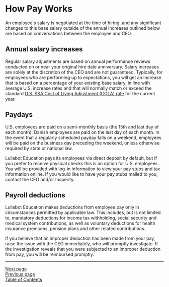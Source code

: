 # How Pay Works
An employee's salary is negotiated at the time of hiring, and any significant changes to this base salary outside of the annual increases outlined below are based on conversations between the employee and CEO.

## Annual salary increases
Regular salary adjustments are based on annual performance reviews conducted on or near your original hire date anniversary. Salary increases are solely at the discretion of the CEO and are not guaranteed. Typically, for employees who are performing up to expectations, you will get an increase that is based on a percentage of your existing base salary, in line with average U.S. increase rates and that will normally match or exceed the standard [U.S. SSA Cost of Living Adjustment (COLA) rate](https://www.ssa.gov/oact/cola/colasummary.html) for the current year.

## Paydays
U.S. employees are paid on a semi-monthly basis (the 15th and last day of each month). Danish employees are paid on the last day of each month. In the event that a regularly scheduled payday falls on a weekend, employees will be paid on the business day preceding the weekend, unless otherwise required by state or national law.

Lullabot Education pays its employees via direct deposit by default, but if you prefer to receive physical checks this is an option for U.S. employees. You will be provided with log-in information to view your pay stubs and tax information online. If you would like to have your pay stubs mailed to you, contact the CEO and/or Insperity.

## Payroll deductions
Lullabot Education makes deductions from employee pay only in circumstances permitted by applicable law. This includes, but is not limited to, mandatory deductions for income tax withholding, social security and medical system contributions, as well as voluntary deductions for health insurance premiums, pension plans and other related contributions.

If you believe that an improper deduction has been made from your pay, raise the issue with the CEO immediately, who will promptly investigate. If the investigation reveals that you were subjected to an improper deduction from pay, you will be reimbursed promptly.

---
[Next page](02leave.md)  
[Previous page](../03benefits)  
[Table of Contents](../README.md#table-of-contents)